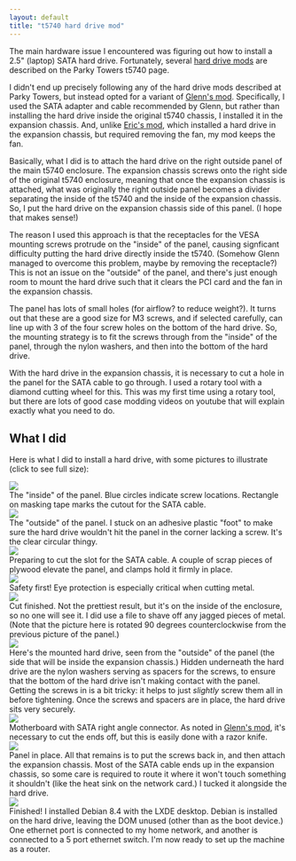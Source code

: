 ```yaml
---
layout: default
title: "t5740 hard drive mod"
---
```


The main hardware issue I encountered was figuring out how to install a 2.5" (laptop) SATA hard drive.  Fortunately, several [hard drive mods](http://www.parkytowers.me.uk/thin/hp/t5740/mods.shtml) are described on the Parky Towers t5740 page.

I didn't end up precisely following any of the hard drive mods described at Parky Towers, but instead opted for a variant of [Glenn's mod](http://www.parkytowers.me.uk/thin/hp/t5740/mods_glenn.shtml).  Specifically, I used the SATA adapter and cable recommended by Glenn, but rather than installing the hard drive inside the original t5740 chassis, I installed it in the expansion chassis.  And, unlike [Eric's mod](http://www.parkytowers.me.uk/thin/hp/t5740/mods_exp.shtml), which installed a hard drive in the expansion chassis, but required removing the fan, my mod keeps the fan.

Basically, what I did is to attach the hard drive on the right outside panel of the main t5740 enclosure.  The expansion chassis screws onto the right side of the original t5740 enclosure, meaning that once the expansion chassis is attached, what was originally the right outside panel becomes a divider separating the inside of the t5740 and the inside of the expansion chassis.  So, I put the hard drive on the expansion chassis side of this panel.  (I hope that makes sense!)

The reason I used this approach is that the receptacles for the VESA mounting screws protrude on the "inside" of the panel, causing signficant difficulty putting the hard drive directly inside the t5740.  (Somehow Glenn managed to overcome this problem, maybe by removing the receptacle?)  This is not an issue on the "outside" of the panel, and there's just enough room to mount the hard drive such that it clears the PCI card and the fan in the expansion chassis.

The panel has lots of small holes (for airflow? to reduce weight?).  It turns out that these are a good size for M3 screws, and if selected carefully, can line up with 3 of the four screw holes on the bottom of the hard drive.  So, the mounting strategy is to fit the screws through from the "inside" of the panel, through the nylon washers, and then into the bottom of the hard drive.

With the hard drive in the expansion chassis, it is necessary to cut a hole in the panel for the SATA cable to go through.  I used a rotary tool with a diamond cutting wheel for this.  This was my first time using a rotary tool, but there are lots of good case modding videos on youtube that will explain exactly what you need to do.

## What I did

Here is what I did to install a hard drive, with some pictures to illustrate (click to see full size):

<div class="image">
<a href="img/pic01_panel.jpg"><img src="img/pic01_panel_sm.jpg"></a>
<div class="caption">The "inside" of the panel.  Blue circles indicate screw locations.  Rectangle on masking tape marks the cutout for the SATA cable.</div>
</div>

<div class="image">
<a href="img/pic02_panel_outside.jpg"><img src="img/pic02_panel_outside_sm.jpg"></a>
<div class="caption">The "outside" of the panel.  I stuck on an adhesive plastic "foot" to make sure the hard drive wouldn't hit the panel in the corner lacking a screw.  It's the clear circular thingy.</div>
</div>

<div class="image">
<a href="img/pic03_panel_prep.jpg"><img src="img/pic03_panel_prep_sm.jpg"></a>
<div class="caption">Preparing to cut the slot for the SATA cable.  A couple of scrap pieces of plywood elevate the panel, and clamps hold it firmly in place.</div>
</div>

<div class="image">
<a href="img/pic04_safety.jpg"><img src="img/pic04_safety_sm.jpg"></a>
<div class="caption">Safety first!  Eye protection is especially critical when cutting metal.</div>
</div>

<div class="image">
<a href="img/pic05_cut_finished.jpg"><img src="img/pic05_cut_finished_sm.jpg"></a>
<div class="caption">Cut finished.  Not the prettiest result, but it's on the inside of the enclosure, so no one will see it.  I did use a file to shave off any jagged pieces of metal.  (Note that the picture here is rotated 90 degrees counterclockwise from the previous picture of the panel.)</div>
</div>

<div class="image">
<a href="img/pic06_hd_mounted_rot.jpg"><img src="img/pic06_hd_mounted_rot_sm.jpg"></a>
<div class="caption">Here's the mounted hard drive, seen from the "outside" of the panel (the side that will be inside the expansion chassis.)  Hidden underneath the hard drive are the nylon washers serving as spacers for the screws, to ensure that the bottom of the hard drive isn't making contact with the panel.  Getting the screws in is a bit tricky: it helps to just <em>slightly</em> screw them all in before tightening.  Once the screws and spacers are in place, the hard drive sits very securely.</div>
</div>

<div class="image">
<a href="img/pic07_mb_sata.jpg"><img src="img/pic07_mb_sata_sm.jpg"></a>
<div class="caption">Motherboard with SATA right angle connector.  As noted in <a href="http://www.parkytowers.me.uk/thin/hp/t5740/mods_glenn.shtml">Glenn's mod</a>, it's necessary to cut the ends off, but this is easily done with a razor knife.</div>
</div>

<div class="image">
<a href="img/pic08_panel_mounted_rot.jpg"><img src="img/pic08_panel_mounted_rot_sm.jpg"></a>
<div class="caption">Panel in place.  All that remains is to put the screws back in, and then attach the expansion chassis.  Most of the SATA cable ends up in the expansion chassis, so some care is required to route it where it won't touch something it shouldn't (like the heat sink on the network card.)  I tucked it alongside the hard drive.</div>
</div>

<div class="image">
<a href="img/pic09_finished.jpg"><img src="img/pic09_finished_sm.jpg"></a>
<div class="caption">Finished!  I installed Debian 8.4 with the LXDE desktop.  Debian is installed on the hard drive, leaving the DOM unused (other than as the boot device.)  One ethernet port is connected to my home network, and another is connected to a 5 port ethernet switch.  I'm now ready to set up the machine as a router.</div>
</div>
